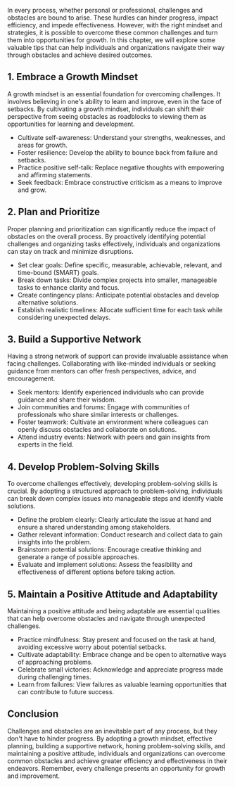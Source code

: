 
In every process, whether personal or professional, challenges and obstacles are bound to arise. These hurdles can hinder progress, impact efficiency, and impede effectiveness. However, with the right mindset and strategies, it is possible to overcome these common challenges and turn them into opportunities for growth. In this chapter, we will explore some valuable tips that can help individuals and organizations navigate their way through obstacles and achieve desired outcomes.

1\. Embrace a Growth Mindset
---------------------------

A growth mindset is an essential foundation for overcoming challenges. It involves believing in one's ability to learn and improve, even in the face of setbacks. By cultivating a growth mindset, individuals can shift their perspective from seeing obstacles as roadblocks to viewing them as opportunities for learning and development.

* Cultivate self-awareness: Understand your strengths, weaknesses, and areas for growth.
* Foster resilience: Develop the ability to bounce back from failure and setbacks.
* Practice positive self-talk: Replace negative thoughts with empowering and affirming statements.
* Seek feedback: Embrace constructive criticism as a means to improve and grow.

2\. Plan and Prioritize
----------------------

Proper planning and prioritization can significantly reduce the impact of obstacles on the overall process. By proactively identifying potential challenges and organizing tasks effectively, individuals and organizations can stay on track and minimize disruptions.

* Set clear goals: Define specific, measurable, achievable, relevant, and time-bound (SMART) goals.
* Break down tasks: Divide complex projects into smaller, manageable tasks to enhance clarity and focus.
* Create contingency plans: Anticipate potential obstacles and develop alternative solutions.
* Establish realistic timelines: Allocate sufficient time for each task while considering unexpected delays.

3\. Build a Supportive Network
-----------------------------

Having a strong network of support can provide invaluable assistance when facing challenges. Collaborating with like-minded individuals or seeking guidance from mentors can offer fresh perspectives, advice, and encouragement.

* Seek mentors: Identify experienced individuals who can provide guidance and share their wisdom.
* Join communities and forums: Engage with communities of professionals who share similar interests or challenges.
* Foster teamwork: Cultivate an environment where colleagues can openly discuss obstacles and collaborate on solutions.
* Attend industry events: Network with peers and gain insights from experts in the field.

4\. Develop Problem-Solving Skills
---------------------------------

To overcome challenges effectively, developing problem-solving skills is crucial. By adopting a structured approach to problem-solving, individuals can break down complex issues into manageable steps and identify viable solutions.

* Define the problem clearly: Clearly articulate the issue at hand and ensure a shared understanding among stakeholders.
* Gather relevant information: Conduct research and collect data to gain insights into the problem.
* Brainstorm potential solutions: Encourage creative thinking and generate a range of possible approaches.
* Evaluate and implement solutions: Assess the feasibility and effectiveness of different options before taking action.

5\. Maintain a Positive Attitude and Adaptability
------------------------------------------------

Maintaining a positive attitude and being adaptable are essential qualities that can help overcome obstacles and navigate through unexpected challenges.

* Practice mindfulness: Stay present and focused on the task at hand, avoiding excessive worry about potential setbacks.
* Cultivate adaptability: Embrace change and be open to alternative ways of approaching problems.
* Celebrate small victories: Acknowledge and appreciate progress made during challenging times.
* Learn from failures: View failures as valuable learning opportunities that can contribute to future success.

Conclusion
----------

Challenges and obstacles are an inevitable part of any process, but they don't have to hinder progress. By adopting a growth mindset, effective planning, building a supportive network, honing problem-solving skills, and maintaining a positive attitude, individuals and organizations can overcome common obstacles and achieve greater efficiency and effectiveness in their endeavors. Remember, every challenge presents an opportunity for growth and improvement.
